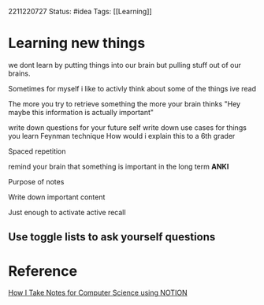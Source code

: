 2211220727
	Status: #idea 
		Tags: [[Learning]]

# Learning new things

we dont learn by putting things into our brain but pulling stuff out of our brains.

Sometimes for myself i like to activly think about some of the things ive read

The more you try to retrieve something the more your brain thinks "Hey maybe this information is actually important"


write down questions for your future self
write down use cases for things you learn
Feynman technique
How would i explain this to a 6th grader

Spaced repetition

remind your brain that something is important in the long term
**ANKI**
 
Purpose of notes

Write down important content 

Just enough to activate active recall

Use toggle lists to ask yourself questions
---
# Reference

[How I Take Notes for Computer Science using NOTION](https://www.youtube.com/watch?v=buW9OMD2QeQ)